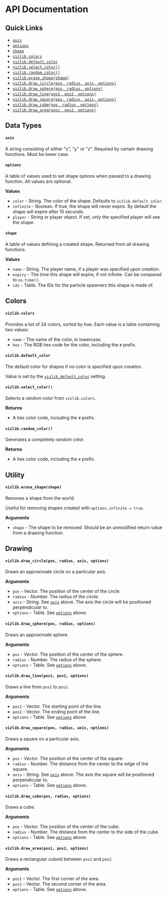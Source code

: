 # API Documentation

## Quick Links

- [`axis`](#axis)
- [`options`](#options)
- [`shape`](#shape)
- [`vizlib.colors`](#vizlibcolors)
- [`vizlib.default_color`](#vizlibdefault_color)
- [`vizlib.select_color()`](#vizlibselect_color)
- [`vizlib.random_color()`](#vizlibrandom_color)
- [`vizlib.erase_shape(shape)`](#vizliberase_shapeshape)
- [`vizlib.draw_circle(pos, radius, axis, options)`](#vizlibdraw_circlepos-radius-axis-options)
- [`vizlib.draw_sphere(pos, radius, options)`](#vizlibdraw_spherepos-radius-options)
- [`vizlib.draw_line(pos1, pos2, options)`](#vizlibdraw_linepos1-pos2-options)
- [`vizlib.draw_square(pos, radius, axis, options)`](#vizlibdraw_squarepos-radius-axis-options)
- [`vizlib.draw_cube(pos, radius, options)`](#vizlibdraw_cubepos-radius-options)
- [`vizlib.draw_area(pos1, pos2, options)`](#vizlibdraw_areapos1-pos2-options)


## Data Types

#### **`axis`**

A string consisting of either "x", "y" or "z". Required by certain drawing functions. Must be lower case. 

#### **`options`**

A table of values used to set shape options when passed to a drawing function. All values are optional.

**Values**
- `color` - String. The color of the shape. Defaults to `vizlib.default_color`.
- `infinite` - Boolean. If true, the shape will never expire. By default the shape will expire after 10 seconds.
- `player` - String or player object. If set, only the specified player will see the shape.

#### **`shape`**

A table of values defining a created shape. Returned from all drawing functions.

**Values**
- `name` - String. The player name, if a player was specified upon creation.
- `expiry` - The time this shape will expire, if not infinite. Can be compared to `os.time()`.
- `ids` - Table. The IDs for the particle spawners this shape is made of.


## Colors

#### **`vizlib.colors`**

Provides a list of 24 colors, sorted by hue. Each value is a table containing two values:
- `name` - The name of the color, in lowercase.
- `hex` - The RGB hex code for the color, including the `#` prefix.

#### **`vizlib.default_color`**

The default color for shapes if no color is specified upon creation.

Value is set by the [`vizlib_default_color`](settingtypes.txt) setting.

#### **`vizlib.select_color()`**

Selects a random color from `vizlib.colors`.

**Returns**
- A hex color code, including the `#` prefix.

#### **`vizlib.random_color()`**

Generates a completely random color.

**Returns**
- A hex color code, including the `#` prefix.


## Utility

#### **`vizlib.erase_shape(shape)`**

Removes a shape from the world.

Useful for removing shapes created with `options.infinite = true`.

**Arguments**
- `shape` - The shape to be removed. Should be an unmodified return value from a drawing function.


## Drawing

#### **`vizlib.draw_circle(pos, radius, axis, options)`**

Draws an approximate circle on a particular axis.

**Arguments**
- `pos` - Vector. The position of the center of the circle.
- `radius` - Number. The radius of the circle.
- `axis` - String. See [`axis`](#axis) above. The axis the circle will be positioned perpendicular to.
- `options` - Table. See [`options`](#options) above.

#### **`vizlib.draw_sphere(pos, radius, options)`**

Draws an approximate sphere.

**Arguments**
- `pos` - Vector. The position of the center of the sphere.
- `radius` - Number. The radius of the sphere.
- `options` - Table. See [`options`](#options) above.

#### **`vizlib.draw_line(pos1, pos2, options)`**

Draws a line from `pos1` to `pos2`.

**Arguments**
- `pos1` - Vector. The starting point of the line.
- `pos2` - Vector. The ending point of the line.
- `options` - Table. See [`options`](#options) above.

#### **`vizlib.draw_square(pos, radius, axis, options)`**

Draws a square on a particular axis.

**Arguments**
- `pos` - Vector. The position of the center of the square.
- `radius` - Number. The distance from the center to the edge of the square.
- `axis` - String. See [`axis`](#axis) above. The axis the square will be positioned perpendicular to.
- `options` - Table. See [`options`](#options) above.

#### **`vizlib.draw_cube(pos, radius, options)`**

Draws a cube.

**Arguments**
- `pos` - Vector. The position of the center of the cube.
- `radius` - Number. The distance from the center to the side of the cube.
- `options` - Table. See [`options`](#options) above.

#### **`vizlib.draw_area(pos1, pos2, options)`**

Draws a rectangular cuboid between `pos1` and `pos2`.

**Arguments**
- `pos1` - Vector. The first corner of the area.
- `pos2` - Vector. The second corner of the area.
- `options` - Table. See [`options`](#options) above.
